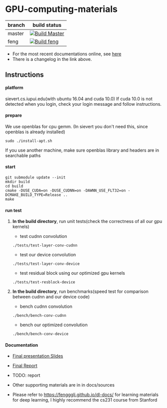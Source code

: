 # GPU-computing-materials

| branch | build status |
|--------|--------------|
| master | [![Build Master](https://travis-ci.com/fengggli/gpu-computing-materials.svg?token=21ngWpDjfcY4FxnxdNnA&branch=master)](https://travis-ci.com/fengggli/gpu-computing-materials) |
| feng | [![Build feng](https://travis-ci.com/fengggli/gpu-computing-materials.svg?token=21ngWpDjfcY4FxnxdNnA&branch=feng)](https://travis-ci.com/fengggli/gpu-computing-materials) |

* For the most recent documentations online, see [here](https://fengggli.github.io/gpu-computing-materials)
* There is a changelog in the link above.

## Instructions 

#### platform

sievert.cs.iupui.edu(with ubuntu 16.04 and cuda 10.0)
If cuda 10.0 is not detected when you login, check your login message and follow
instructions.

#### prepare
We use openblas for cpu gemm.
(In sievert you don't need this, since openblas is already installed)

```
sudo ./install-apt.sh
```

If you use another machine, make sure openblas library 
and headers are in searchable paths

#### start
```
git submodule update --init
mkdir build
cd build
cmake -DUSE_CUDA=on -DUSE_CUDNN=on -DAWNN_USE_FLT32=on -DCMAKE_BUILD_TYPE=Release .. 
make
```

#### run test
1. **In the build directory**, run unit tests(check the correctness of all our gpu kernels)
    * test cudnn convolution
    ```
    ./tests/test-layer-conv-cudnn
    ```
    
    * test our device convolution
    ```
    ./tests/test-layer-conv-device
    ```
    
    * test residual block using our optimized gpu kernels
    ```
    ./tests/test-resblock-device

    ```

2. **In the build directory**, run benchmarks(speed test for comparison between cudnn and our device code)

    * bench cudnn convolution
    ```
    ./bench/bench-conv-cudnn
    ```
    
    * bench our optimized convolution
    ```
    ./bench/bench-conv-device
    ```

#### Documentation
* [Final presentation Slides](/docs/Project%20Final%20Presentation.pdf)
* [Final Report](/docs/gpu-computing-19/gpu_resnet_project_report.pdf)

* TODO: report 

* Other supporting materials are in in docs/sources

* Please refer to https://fengggli.github.io/dl-docs/ for learning materials for deep learning, I highly recommend the cs231 course from Stanford

